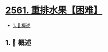 # [2561. 重排水果【困难】](https://github.com/tnotesjs/TNotes.leetcode/tree/main/notes/2561.%20%E9%87%8D%E6%8E%92%E6%B0%B4%E6%9E%9C%E3%80%90%E5%9B%B0%E9%9A%BE%E3%80%91)

<!-- region:toc -->

- [1. 📝 概述](#1--概述)

<!-- endregion:toc -->

## 1. 📝 概述
